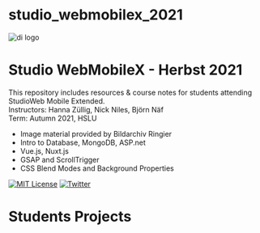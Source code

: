 # studio_webmobilex_2021

![di logo](https://github.com/digitalideation/comppx_h2001/blob/master/docs/assets/images/di-logo-small.jpg?raw=true "di logo")


# Studio WebMobileX - Herbst 2021

This repository includes resources & course notes for students attending StudioWeb Mobile Extended.<br/>
Instructors: Hanna Züllig, Nick Niles, Björn Näf <br/>
Term: Autumn 2021, HSLU<br/>
* Image material provided by Bildarchiv Ringier
* Intro to Database, MongoDB, ASP.net
* Vue.js, Nuxt.js
* GSAP and ScrollTrigger 
* CSS Blend Modes and Background Properties


[![MIT License](https://img.shields.io/badge/license-MIT-blue.svg)](http://opensource.org/licenses/MIT)
[![Twitter](https://img.shields.io/twitter/url/https/github.com/webslides/webslides.svg?style=social)](https://twitter.com/digideation)


# Students Projects
